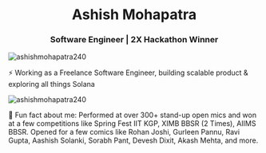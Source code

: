 <h1 align="center">Ashish Mohapatra</h1>
<h3 align="center">Software Engineer | 2X Hackathon Winner</h3>
<p align="left"> <img src="https://komarev.com/ghpvc/?username=ashishmohapatra240&label=Profile%20views&color=0e75b6&style=flat" alt="ashishmohapatra240" /> </p>
<p> ⚡ Working as a Freelance Software Engineer, building scalable product & exploring all things Solana </p>


<!-- <p><img align="center" src="https://github-readme-stats.vercel.app/api/top-langs?username=ashishmohapatra240&show_icons=true&locale=en&layout=compact" alt="ashishmohapatra240" /></p> -->
<p><img align="center" src="https://github-readme-streak-stats.herokuapp.com/?user=ashishmohapatra240&" alt="ashishmohapatra240" /></p>



<p> 🌱 Fun fact about me: Performed at over 300+ stand-up open mics and won at a few competitions like Spring Fest IIT KGP, XIMB BBSR (2 Times), AIIMS BBSR. Opened for a few comics like Rohan Joshi, Gurleen Pannu, Ravi Gupta, Aashish Solanki, Sorabh Pant, Devesh Dixit, Akash Mehta, and more.
</p>
